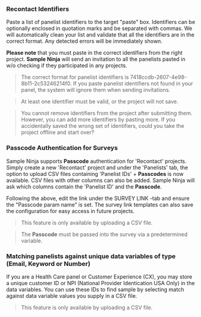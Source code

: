 ### Recontact Identifiers

Paste a list of panelist identifiers to the target "paste" box. Identifiers can be optionally enclosed in quotation marks and be separated with commas. We will automatically clean your list and validate that all the identifiers are in the correct format. Any detected errors will be immediately shown. 

**Please note** that you must paste in the correct identifiers from the right project. **Sample Ninja** will send an invitation to all the panelists pasted in w/o checking if they participated in any projects.

> The correct format for panelist identifiers is 7418ccdb-2607-4e98-8b11-2c53246214f0. If you paste panelist identifiers not found in your panel, the system will ignore them when sending invitations.

> At least one identifier must be valid, or the project will not save.

> You cannot remove identifiers from the project after submitting them. However, you can add more identifiers by pasting more. If you accidentally saved the wrong set of identifiers, could you take the project offline and start over?

### Passcode Authentication for Surveys

Sample Ninja supports **Passcode** authentication for 'Recontact' projects. Simply create a new 'Recontact' project and under the 'Panelists' tab, the option to upload CSV files containing 'Panelist IDs' + **Passcodes** is now available. CSV files with other columns can also be added. Sample Ninja will ask which columns contain the 'Panelist ID' and the **Passcode**.

Following the above, edit the link under the SURVEY LINK -tab and ensure the "Passcode param name” is set. The survey link templates can also save the configuration for easy access in future projects.

> This feature is only available by uploading a CSV file.

> The **Passcode** must be passed into the survey via a predetermined variable.

### Matching panelists against unique data variables of type (Email, Keyword or Number)

If you are a Health Care panel or Customer Experience (CX), you may store a unique customer ID or NPI (National Provider Identication USA Only) in the data variables. You can use these IDs to find sample by selecting match against data variable values you supply in a CSV file.

> This feature is only available by uploading a CSV file.
